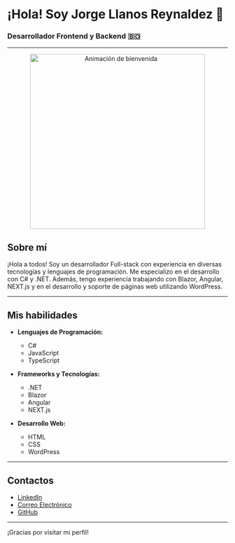 # ¡Hola! Soy Jorge Llanos Reynaldez 👋

### Desarrollador Frontend y Backend 🇧🇴

---

<div align="center">
  <img src="https://github.com/tu-usuario/tu-repo/blob/main/animacion.gif" alt="Animación de bienvenida" width="400"/>
</div>

## Sobre mí
¡Hola a todos! Soy un desarrollador Full-stack con experiencia en diversas tecnologías y lenguajes de programación. Me especializo en el desarrollo con C# y .NET. Además, tengo experiencia trabajando con Blazor, Angular, NEXT.js y en el desarrollo y soporte de páginas web utilizando WordPress.

---

## Mis habilidades
- **Lenguajes de Programación:**
  - C#
  - JavaScript
  - TypeScript

- **Frameworks y Tecnologías:**
  - .NET
  - Blazor
  - Angular
  - NEXT.js

- **Desarrollo Web:**
  - HTML
  - CSS
  - WordPress

---

## Contactos
- [LinkedIn](https://www.linkedin.com/in/tu-perfil-linkedin)
- [Correo Electrónico](mailto:tuemail@ejemplo.com)
- [GitHub](https://github.com/tu-usuario)

---

¡Gracias por visitar mi perfil!
